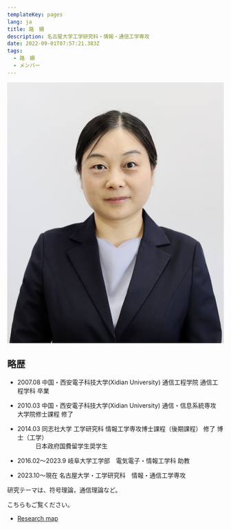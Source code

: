 ```yaml
---
templateKey: pages
lang: ja
title: 路　姍
description: 名古屋大学工学研究科・情報・通信工学専攻
date: 2022-09-01T07:57:21.383Z
tags:
  - 路　姍
  - メンバー
---
```


![路　姍](Shan_Lu.JPG)

## 略歴

- 2007.08 中国・西安電子科技大学(Xidian University) 通信工程学院 通信工程学科 卒業
- 2010.03 中国・西安電子科技大学(Xidian University) 通信・信息系統専攻 大学院修士課程 修了
- 2014.03 同志社大学 工学研究科 情報工学専攻博士課程（後期課程） 修了 博士（工学）<br />
  &emsp;&emsp;&emsp;日本政府国費留学生奨学生

- 2016.02～2023.9 岐阜大学工学部　電気電子・情報工学科 助教

- 2023.10～現在 名古屋大学・工学研究科　情報・通信工学専攻


研究テーマは、符号理論，通信理論など。

こちらもご覧ください。

- [Research map](https://researchmap.jp/shanlu)
